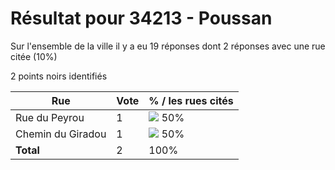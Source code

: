 # Résultat pour 34213 - Poussan

Sur l'ensemble de la ville il y a eu 19 réponses dont 2 réponses avec une rue citée (10%)

2 points noirs identifiés

| Rue | Vote | % / les rues cités|
|-----|------|-------------------|
| Rue du Peyrou | 1 | <img src="../../img/bar_50.gif" />&nbsp;50%|
| Chemin du Giradou | 1 | <img src="../../img/bar_50.gif" />&nbsp;50%|
| **Total** | 2 | 100%|
